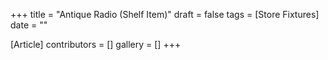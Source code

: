 +++
title = "Antique Radio (Shelf Item)"
draft = false
tags = [Store Fixtures]
date = ""

[Article]
contributors = []
gallery = []
+++